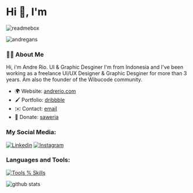 <h1 align="">Hi 👋, I'm</h1>

![readmebox](https://github.com/andregans/andregans/assets/72931786/38122805-7607-4640-839f-b9b276c18c32)

<p align="left"> <img src="https://komarev.com/ghpvc/?username=andregans&label=Profile%20views&color=0e75b6&style=flat" alt="andregans" /> </p>

### 🧑‍💻 About Me
Hi, i'm Andre Rio. 
UI & Graphic Desginer
I'm from Indonesia and I've been working as a freelance UI/UX Designer & Graphic Desginer for more than 3 years. Am also the founder of the Wibucode community.

- 🌍 Website: [andrerio.com](https://andrerio.com)
- 🖌️ Portfolio: [dribbble](https://dribbble.com/andrerio669)
- ✉️ Contact: [email](mailto:andrerio669@gmail.com)
- 🍵 Donate: [saweria](https://saweria.com/andrerio)


<h3 align="left">My Social Media:</h3>

[![Linkedin](https://skillicons.dev/icons?i=linkedin)](https://www.linkedin.com/in/andre-rio-57bb7623b/)
[![Instagram](https://skillicons.dev/icons?i=instagram)](https://www.instagram.com/andrerio669/)


<h3 align="left">Languages and Tools:</h3>

[![Tools % Skills](https://skillicons.dev/icons?i=html,css,tailwind,figma,ae,vscode,git)](https://skillicons.dev)

![github stats](https://github-readme-stats.vercel.app/api?username=andregans&show_icons=true&theme=synthwave)



